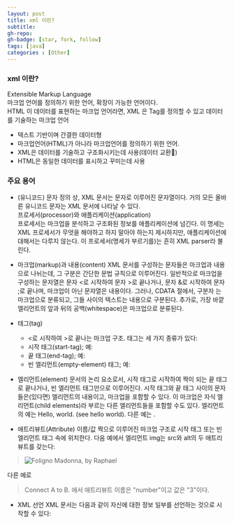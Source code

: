 ```yaml
---
layout: post
title: xml 이란?
subtitle: 
gh-repo: 
gh-badge: [star, fork, follow]
tags: [java]
categories : [Other]
---
```



### xml 이란?
Extensible Markup Language  
마크업 언어를 정의하기 위한 언어, 확장이 가능한 언어이다.  
HTML 이 데이터를 표현하는 마크업 언어라면, XML 은 Tag를 정의할 수 있고 데이터를 기술하는 마크업 언어  


* 텍스트 기반이며 간결한 데이터형
* 마크업언어(HTML)가 아니라 마크업언어를 정의하기 위한 언어.
* XML은 데이터를 기술하고 구조화시키는데 사용(데이터 교환)
* HTML은 동일한 데이터를 표시하고 꾸미는데 사용

### 주요 용어

* (유니코드) 문자
정의 상, XML 문서는 문자로 이루어진 문자열이다. 거의 모든 올바른 유니코드 문자는 XML 문서에 나타날 수 있다.  
프로세서(processor)와 애플리케이션(application)  
프로세서는 마크업을 분석하고 구조화된 정보를 애플리케이션에 넘긴다. 이 명세는 XML 프로세서가 무엇을 해야하고 하지 말아야 하는지 제시하지만,   애플리케이션에 대해서는 다루지 않는다. 이 프로세서(명세가 부르기를)는 흔히 XML parser라 불린다.  

* 마크업(markup)과 내용(content)
XML 문서를 구성하는 문자들은 마크업과 내용으로 나뉘는데, 그 구분은 간단한 문법 규칙으로 이루어진다. 일반적으로 마크업을 구성하는 문자열은 문자 <로 시작하여 문자 >로 끝나거나, 문자 &로 시작하여 문자 ;로 끝나며, 마크업이 아닌 문자열은 내용이다. 그러나, CDATA 절에서, 구분자 <![CDATA[와 ]]>는 마크업으로 분류되고, 그들 사이의 텍스트는 내용으로 구분된다. 추가로, 가장 바깥 엘리먼트의 앞과 뒤의 공백(whitespace)은 마크업으로 분류된다.  

* 태그(tag) 
    - <로 시작하여 >로 끝나는 마크업 구조. 태그는 세 가지 종류가 있다:
    - 시작 태그(start-tag); 예: <section>
    - 끝 태그(end-tag); 예: </section>
    - 빈 엘리먼트(empty-element) 태그; 예: <line-break />

* 엘리먼트(element)
문서의 논리 요소로서, 시작 태그로 시작하여 짝이 되는 끝 태그로 끝나거나, 빈 엘리먼트 태그만으로 이루어진다. 시작 태그와 끝 태그 사이의 문자들은(있다면) 엘리먼트의 내용이고, 마크업을 포함할 수 있다. 이 마크업은 자식 엘리먼트(child elements)라 부르는 다른 엘리먼트들을 포함할 수도 있다. 엘리먼트의 예는 <Greeting>Hello, world.</Greeting> (see hello world). 다른 예는 <line-break />.

* 애트리뷰트(Attribute)
이름/값 짝으로 이루어진 마크업 구조로 시작 태그 또는 빈 엘리먼트 태그 속에 위치한다. 다음 예에서 엘리먼트 img는 src와 alt의 두 애트리뷰트를 갖는다:
> <img src="madonna.jpg" alt='Foligno Madonna, by Raphael'/>
다른 예로
> <step number="3">Connect A to B.</step>
에서 애트리뷰트 이름은 "number"이고 값은 "3"이다.

* XML 선언
XML 문서는 다음과 같이 자신에 대한 정보 일부를 선언하는 것으로 시작할 수 있다:
> <?xml version="1.0" encoding="UTF-8" ?>